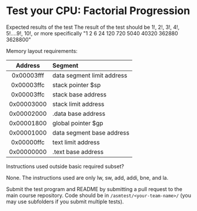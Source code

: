 # Test your CPU: Factorial Progression

Expected results of the test
The result of the test should be 1!, 2!, 3!, 4!, 5!....9!, 10!, or more specifically "1 2 6 24 120 720 5040 40320 362880 3628800"

Memory layout requirements:

| Address   | Segment                    |
|:---------:|:---------------------------|
|0x00003fff | data segment limit address |
|0x00003ffc | stack pointer $sp          |
|0x00003ffc | stack base address         |
|0x00003000 | stack limit address        |
|0x00002000 | .data base address         |
|0x00001800 | global pointer $gp         |
|0x00001000 | data segment base address  |
|0x00000ffc | text limit address         |
|0x00000000 | .text base address         |


Instructions used outside basic required subset? 

None. The instructions used are only lw, sw, add, addi, bne, and la.

Submit the test program and README by submitting a pull request to the main course repository. Code should be in `/asmtest/<your-team-name>/` (you may use subfolders if you submit multiple tests).


